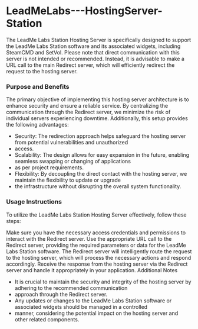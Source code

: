 # LeadMeLabs---HostingServer-Station

The LeadMe Labs Station Hosting Server is specifically designed to support the LeadMe Labs Station software and its 
associated widgets, including SteamCMD and SetVol. Please note that direct communication with this server is not intended 
or recommended. Instead, it is advisable to make a URL call to the main Redirect server, which will efficiently redirect 
the request to the hosting server.

### Purpose and Benefits
The primary objective of implementing this hosting server architecture is to enhance security and ensure a reliable 
service. By centralizing the communication through the Redirect server, we minimize the risk of individual servers 
experiencing downtime. Additionally, this setup provides the following advantages:

- Security: The redirection approach helps safeguard the hosting server from potential vulnerabilities and unauthorized 
- access.
- Scalability: The design allows for easy expansion in the future, enabling seamless swapping or changing of applications 
- as per project requirements.
- Flexibility: By decoupling the direct contact with the hosting server, we maintain the flexibility to update or upgrade 
- the infrastructure without disrupting the overall system functionality.

### Usage Instructions
To utilize the LeadMe Labs Station Hosting Server effectively, follow these steps:

Make sure you have the necessary access credentials and permissions to interact with the Redirect server.
Use the appropriate URL call to the Redirect server, providing the required parameters or data for the LeadMe Labs 
Station software.
The Redirect server will intelligently route the request to the hosting server, which will process the necessary actions 
and respond accordingly.
Receive the response from the hosting server via the Redirect server and handle it appropriately in your application.
Additional Notes
- It is crucial to maintain the security and integrity of the hosting server by adhering to the recommended communication 
- approach through the Redirect server.
- Any updates or changes to the LeadMe Labs Station software or associated widgets should be managed in a controlled 
- manner, considering the potential impact on the hosting server and other related components.
